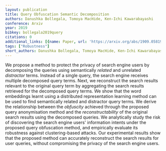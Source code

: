 ```yaml
---
layout: publication
title: Query Obfuscation Semantic Decomposition
authors: Danushka Bollegala, Tomoya MacHide, Ken-Ichi Kawarabayashi
conference: Arxiv
year: 2019
bibkey: bollegala2019query
citations: 0
additional_links: [{name: Paper, url: 'https://arxiv.org/abs/1909.05819'}]
tags: ["Robustness"]
short_authors: Danushka Bollegala, Tomoya MacHide, Ken-Ichi Kawarabayashi
---
```

We propose a method to protect the privacy of search engine users by
decomposing the queries using semantically *related* and unrelated
*distractor* terms. Instead of a single query, the search engine receives
multiple decomposed query terms. Next, we reconstruct the search results
relevant to the original query term by aggregating the search results retrieved
for the decomposed query terms. We show that the word embeddings learnt using a
distributed representation learning method can be used to find semantically
related and distractor query terms. We derive the relationship between the
*obfuscity* achieved through the proposed query anonymisation method and
the *reconstructability* of the original search results using the
decomposed queries. We analytically study the risk of discovering the search
engine users' information intents under the proposed query obfuscation method,
and empirically evaluate its robustness against clustering-based attacks. Our
experimental results show that the proposed method can accurately reconstruct
the search results for user queries, without compromising the privacy of the
search engine users.